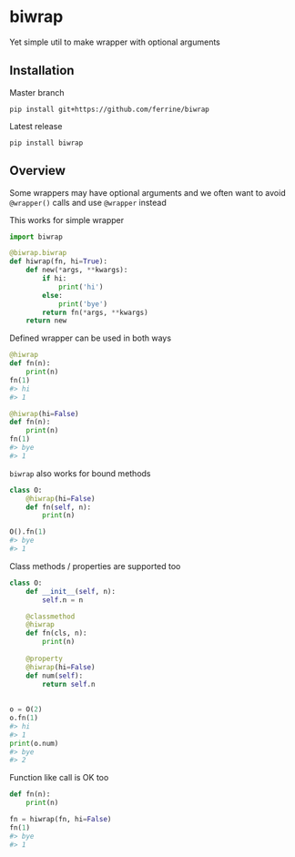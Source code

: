 # biwrap
Yet simple util to make wrapper with optional arguments

## Installation
Master branch
```
pip install git+https://github.com/ferrine/biwrap
```
Latest release
```
pip install biwrap
```

## Overview
Some wrappers may have optional arguments and we often want to avoid `@wrapper()` calls and use `@wrapper` instead

This works for simple wrapper
```python
import biwrap

@biwrap.biwrap
def hiwrap(fn, hi=True):
    def new(*args, **kwargs):
        if hi:
            print('hi')
        else:
            print('bye')
        return fn(*args, **kwargs)
    return new
```

Defined wrapper can be used in both ways

```python
@hiwrap
def fn(n):
    print(n)
fn(1)
#> hi
#> 1

@hiwrap(hi=False)
def fn(n):
    print(n)
fn(1)
#> bye
#> 1
```

`biwrap` also works for bound methods

```python
class O:
    @hiwrap(hi=False)
    def fn(self, n):
        print(n)

O().fn(1)
#> bye
#> 1
```

Class methods / properties are supported too
```python
class O:
    def __init__(self, n):
        self.n = n

    @classmethod
    @hiwrap
    def fn(cls, n):
        print(n)
    
    @property
    @hiwrap(hi=False)
    def num(self):
        return self.n
        
        
o = O(2)
o.fn(1)
#> hi
#> 1
print(o.num)
#> bye
#> 2
```

Function like call is OK too

```python
def fn(n):
    print(n)

fn = hiwrap(fn, hi=False)
fn(1)
#> bye
#> 1
```
